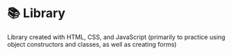 # 📚 Library

Library created with HTML, CSS, and JavaScript (primarily to practice using object constructors and classes, as well as creating forms)
